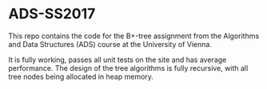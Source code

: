 # ADS-SS2017
This repo contains the code for the B+-tree assignment from the Algorithms and Data Structures (ADS) course at the University of Vienna.

It is fully working, passes all unit tests on the site and has average performance. The design of the tree algorithms is fully recursive, with all tree nodes being allocated in heap memory.
